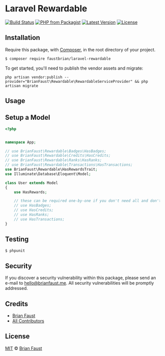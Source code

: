 # Laravel Rewardable

[![Build Status](https://img.shields.io/travis/faustbrian/Laravel-Rewardable/master.svg?style=flat-square)](https://travis-ci.org/faustbrian/Laravel-Rewardable)
[![PHP from Packagist](https://img.shields.io/packagist/php-v/faustbrian/laravel-rewardable.svg?style=flat-square)]()
[![Latest Version](https://img.shields.io/github/release/faustbrian/Laravel-Rewardable.svg?style=flat-square)](https://github.com/faustbrian/Laravel-Rewardable/releases)
[![License](https://img.shields.io/packagist/l/faustbrian/Laravel-Rewardable.svg?style=flat-square)](https://packagist.org/packages/faustbrian/Laravel-Rewardable)

## Installation

Require this package, with [Composer](https://getcomposer.org/), in the root directory of your project.

``` bash
$ composer require faustbrian/laravel-rewardable
```

To get started, you'll need to publish the vendor assets and migrate:

```
php artisan vendor:publish --provider="BrianFaust\Rewardable\RewardableServiceProvider" && php artisan migrate
```

## Usage

## Setup a Model

``` php
<?php


namespace App;

// use BrianFaust\Rewardable\Badges\HasBadges;
// use BrianFaust\Rewardable\Credits\HasCredits;
// use BrianFaust\Rewardable\Ranks\HasRanks;
// use BrianFaust\Rewardable\Transactions\HasTransactions;
use BrianFaust\Rewardable\HasRewardsTrait;
use Illuminate\Database\Eloquent\Model;

class User extends Model
{
    use HasRewards;

    // these can be required one-by-one if you don't need all and don't use HasRewards
    // use HasBadges;
    // use HasCredits;
    // use HasRanks;
    // use HasTransactions;
}
```

## Testing

``` bash
$ phpunit
```

## Security

If you discover a security vulnerability within this package, please send an e-mail to hello@brianfaust.me. All security vulnerabilities will be promptly addressed.

## Credits

- [Brian Faust](https://github.com/faustbrian)
- [All Contributors](../../contributors)

## License

[MIT](LICENSE) © [Brian Faust](https://brianfaust.me)
